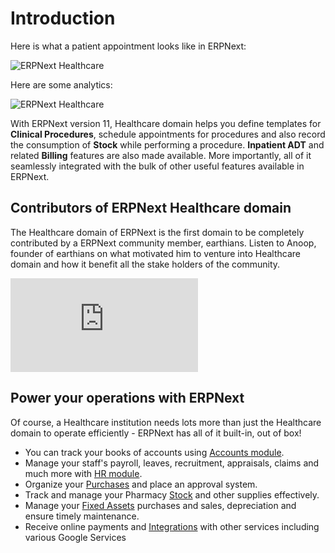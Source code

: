 # Introduction

Here is what a patient appointment looks like in ERPNext:

<img class="screenshot" alt="ERPNext Healthcare" src="{{docs_base_url}}/assets/img/healthcare/patient-appointment.png">

Here are some analytics:

<img class="screenshot" alt="ERPNext Healthcare" src="{{docs_base_url}}/assets/img/healthcare/appointment-analytics.png">

With ERPNext version 11, Healthcare domain helps you define templates for **Clinical Procedures**, schedule appointments for procedures and also record the consumption of **Stock** while performing a procedure. **Inpatient ADT** and related **Billing** features are also made available. More importantly, all of it seamlessly integrated with the bulk of other useful features available in ERPNext.

## Contributors of ERPNext Healthcare domain
The Healthcare domain of ERPNext is the first domain to be completely contributed by a ERPNext community member, earthians. Listen to Anoop, founder of earthians on what motivated him to venture into Healthcare domain and how it benefit all the stake holders of the community.

<div>
    <div class='embed-container'>
        <iframe src='https://www.youtube.com/embed/1n4_YqX8ArA' frameborder='0' allowfullscreen>
        </iframe>
    </div>
</div>

## Power your operations with ERPNext
Of course, a Healthcare institution needs lots more than just the Healthcare domain to operate efficiently - ERPNext has all of it built-in, out of box!

- You can track your books of accounts using [Accounts module](/docs/user/manual/en/accounts).
- Manage your staff's payroll, leaves, recruitment, appraisals, claims and much more with [HR module](/docs/user/manual/en/human-resources).
- Organize your [Purchases](/docs/user/manual/en/buying) and place an approval system.
- Track and manage your Pharmacy [Stock](/docs/user/manual/en/stock) and other supplies effectively.
- Manage your [Fixed Assets](/docs/user/manual/en/asset) purchases and sales, depreciation and ensure timely maintenance.
- Receive online payments and [Integrations](/docs/user/manual/en/erpnext_integration) with other services including various Google Services